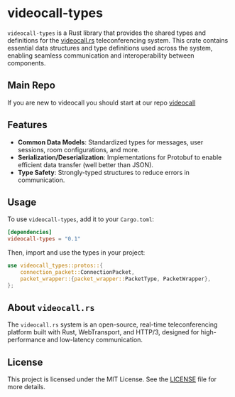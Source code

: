 
# videocall-types

`videocall-types` is a Rust library that provides the shared types and definitions for the [videocall.rs](https://videocall.rs) teleconferencing system. This crate contains essential data structures and type definitions used across the system, enabling seamless communication and interoperability between components.

## Main Repo

If you are new to videocall you should start at our repo [videocall](https://github.com/security-union/videocall-rs)

## Features

- **Common Data Models**: Standardized types for messages, user sessions, room configurations, and more.
- **Serialization/Deserialization**: Implementations for  Protobuf to enable efficient data transfer (well better than JSON).
- **Type Safety**: Strongly-typed structures to reduce errors in communication.

## Usage

To use `videocall-types`, add it to your `Cargo.toml`:

```toml
[dependencies]
videocall-types = "0.1"
```

Then, import and use the types in your project:

```rust
use videocall_types::protos::{
    connection_packet::ConnectionPacket,
    packet_wrapper::{packet_wrapper::PacketType, PacketWrapper},
};
```

## About `videocall.rs`

The `videocall.rs` system is an open-source, real-time teleconferencing platform built with Rust, WebTransport, and HTTP/3, designed for high-performance and low-latency communication.

## License

This project is licensed under the MIT License. See the [LICENSE](LICENSE) file for more details.
